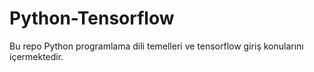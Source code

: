 # Python-Tensorflow
 
Bu repo Python programlama dili temelleri ve tensorflow giriş konularını içermektedir.
